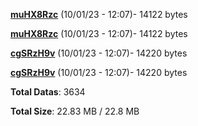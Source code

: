 [**muHX8Rzc**](/data/muHX8Rzc.txt) (10/01/23 - 12:07)- 14122 bytes

[**muHX8Rzc**](/data/muHX8Rzc.txt) (10/01/23 - 12:07)- 14122 bytes

[**cgSRzH9v**](/data/cgSRzH9v.txt) (10/01/23 - 12:07)- 14220 bytes

[**cgSRzH9v**](/data/cgSRzH9v.txt) (10/01/23 - 12:07)- 14220 bytes

**Total Datas**: 3634

**Total Size**: 22.83 MB / 22.8 MB